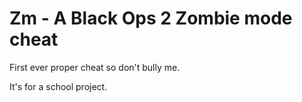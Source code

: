 # Zm - A Black Ops 2 Zombie mode cheat

First ever proper cheat so don't bully me.

It's for a school project.
